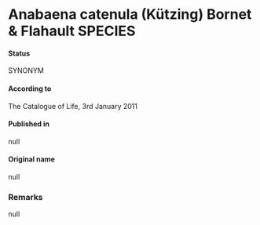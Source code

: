# Anabaena catenula (Kützing) Bornet & Flahault SPECIES

#### Status
SYNONYM

#### According to
The Catalogue of Life, 3rd January 2011

#### Published in
null

#### Original name
null

### Remarks
null